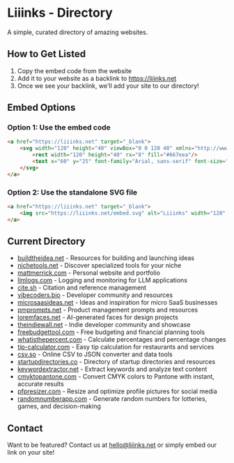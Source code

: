 # Liiinks - Directory

A simple, curated directory of amazing websites.

## How to Get Listed

1. Copy the embed code from the website
2. Add it to your website as a backlink to https://liiinks.net
3. Once we see your backlink, we'll add your site to our directory!

## Embed Options

### Option 1: Use the embed code
```html
<a href="https://liiinks.net" target="_blank">
    <svg width="120" height="40" viewBox="0 0 120 40" xmlns="http://www.w3.org/2000/svg">
        <rect width="120" height="40" rx="8" fill="#667eea"/>
        <text x="60" y="25" font-family="Arial, sans-serif" font-size="12" fill="white" text-anchor="middle">Liiinks</text>
    </svg>
</a>
```

### Option 2: Use the standalone SVG file
```html
<a href="https://liiinks.net" target="_blank">
    <img src="https://liiinks.net/embed.svg" alt="Liiinks" width="120" height="40">
</a>
```

## Current Directory

- [buildtheidea.net](https://buildtheidea.net) - Resources for building and launching ideas
- [nichetools.net](https://nichetools.net) - Discover specialized tools for your niche
- [mattmerrick.com](https://mattmerrick.com) - Personal website and portfolio
- [llmlogs.com](https://llmlogs.com) - Logging and monitoring for LLM applications
- [cite.sh](https://cite.sh) - Citation and reference management
- [vibecoders.bio](https://vibecoders.bio) - Developer community and resources
- [microsaasideas.net](https://microsaasideas.net) - Ideas and inspiration for micro SaaS businesses
- [pmprompts.net](https://pmprompts.net) - Product management prompts and resources
- [loremfaces.net](https://loremfaces.net) - AI-generated faces for design projects
- [theindiewall.net](https://theindiewall.net) - Indie developer community and showcase
- [freebudgettool.com](https://freebudgettool.com) - Free budgeting and financial planning tools
- [whatisthepercent.com](https://whatisthepercent.com) - Calculate percentages and percentage changes
- [tip-calculator.com](https://tip-calculator.com) - Easy tip calculation for restaurants and services
- [csv.so](https://csv.so) - Online CSV to JSON converter and data tools
- [startupdirectories.co](https://startupdirectories.co) - Directory of startup directories and resources
- [keywordextractor.net](https://keywordextractor.net) - Extract keywords and analyze text content
- [cmyktopantone.com](https://www.cmyktopantone.com) - Convert CMYK colors to Pantone with instant, accurate results
- [pfpresizer.com](https://pfpresizer.com) - Resize and optimize profile pictures for social media
- [randomnumberapp.com](https://www.randomnumberapp.com) - Generate random numbers for lotteries, games, and decision-making

## Contact

Want to be featured? Contact us at hello@liiinks.net or simply embed our link on your site! 
